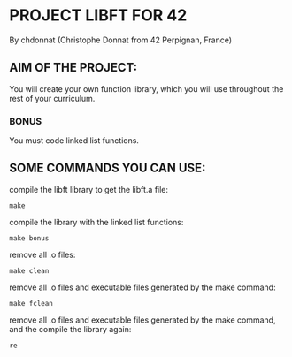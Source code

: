 # PROJECT LIBFT FOR 42
By chdonnat (Christophe Donnat from 42 Perpignan, France)

## AIM OF THE PROJECT:
You will create your own function library, which you will use throughout the rest of your curriculum.

### BONUS
You must code linked list functions.

## SOME COMMANDS YOU CAN USE:

compile the libft library to get the libft.a file:
	
 	make
 
compile the library with the linked list functions:

	make bonus
 
remove all .o files:

	make clean
 
remove all .o files and executable files generated by the make command:

	make fclean

 remove all .o files and executable files generated by the make command, and the compile the library again:

	re
 
